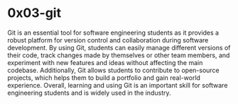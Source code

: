 # 0x03-git

Git is an essential tool for software engineering students as it provides a robust platform for version control and collaboration during software development. By using Git, students can easily manage different versions of their code, track changes made by themselves or other team members, and experiment with new features and ideas without affecting the main codebase. Additionally, Git allows students to contribute to open-source projects, which helps them to build a portfolio and gain real-world experience. Overall, learning and using Git is an important skill for software engineering students and is widely used in the industry.
